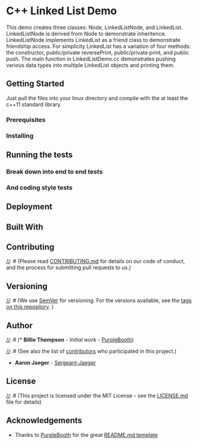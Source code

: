# C++ Linked List Demo

[//]: # (One Paragraph of project description goes here)

This demo creates three classes: Node, LinkedListNode, and LinkedList. LinkedListNode is derived from Node to demonstrate inheritence. LinkedListNode implements LinkedList as a friend class to demonstrate friendship access. For simplicity LinkedList has a variation of four methods: the constructor, public/private reversePrint, public/private print, and public push. The main function in LinkedListDemo.cc demonstrates pushing various data types into multiple LinkedList objects and printing them.

## Getting Started

[//]: # (These instructions will get you a copy of the project up and running on your local machine for development and testing purposes. See deployment for notes on how to deploy the project on a live system.)

Just pull the files into your linux directory and compile with the at least the c++11 standard library.

### Prerequisites

[//]: # (What things you need to install the software and how to install them)

[//]: # (```)
[//]: # (Give examples)
[//]: # (```)

### Installing

[//]: # (A step by step series of examples that tell you have to get a development env running)

[//]: # (Say what the step will be)

[//]: # (```)
[//]: # (Give the example)
[//]: # (```)

[//]: # (And repeat)

[//]: # (```)
[//]: # (until finished)
[//]: # (```)

[//]: # (End with an example of getting some data out of the system or using it for a little demo)

## Running the tests

[//]: # (Explain how to run the automated tests for this system)

### Break down into end to end tests

[//]: # (Explain what these tests test and why)

[//]: # (```)
[//]: # (Give an example)
[//]: # (```)

### And coding style tests

[//]: # (Explain what these tests test and why)

[//]: # (```)
[//]: # (Give an example)
[//]: # (```)

## Deployment

[//]: # (Add additional notes about how to deploy this on a live system)

## Built With

[//]: # "* [Dropwizard](http://www.dropwizard.io/1.0.2/docs/) - The web framework used"
[//]: # "* [Maven](https://maven.apache.org/) - Dependency Management"
[//]: # "* [ROME](https://rometools.github.io/rome/) - Used to generate RSS Feeds"

## Contributing

[//]: # (Please read [CONTRIBUTING.md](https://gist.github.com/PurpleBooth/b24679402957c63ec426) for details on our code of conduct, and the process for submitting pull requests to us.)

## Versioning

[//]: # (We use [SemVer](http://semver.org/) for versioning. For the versions available, see the [tags on this repository](https://github.com/your/project/tags). )

## Author

[//]: # (* **Billie Thompson** - *Initial work* - [PurpleBooth](https://github.com/PurpleBooth))

[//]: # (See also the list of [contributors](https://github.com/your/project/contributors) who participated in this project.)

* **Aaron Jaeger** - [Sergeant-Jaeger](https://github.com/Sergeant-Jaeger)

## License

[//]: # (This project is licensed under the MIT License - see the [LICENSE.md](LICENSE.md) file for details)

## Acknowledgements

[//]: # (* Hat tip to anyone who's code was used)
[//]: # (* Inspiration)
[//]: # (* etc)

* Thanks to [PurpleBooth](https://github.com/PurpleBooth) for the great [README.md template](https://gist.github.com/PurpleBooth/109311bb0361f32d87a2#file-readme-template-md)